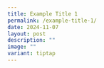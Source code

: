 ```yaml
---
title: Example Title 1
permalink: /example-title-1/
date: 2024-11-07
layout: post
description: ""
image: ""
variant: tiptap
---
```

